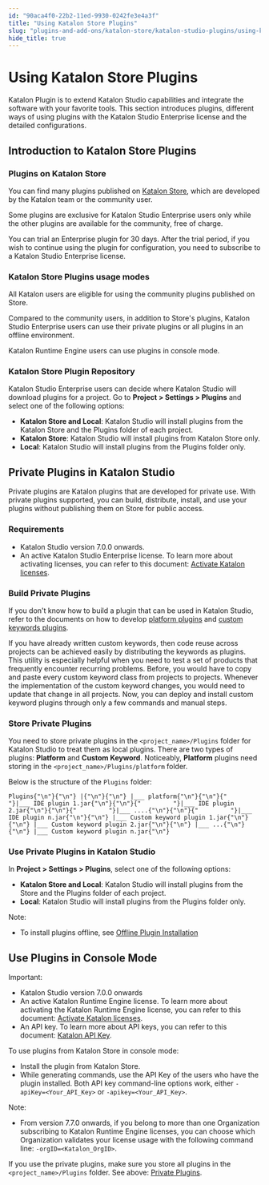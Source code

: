 ```yaml
---
id: "90aca4f0-22b2-11ed-9930-0242fe3e4a3f"
title: "Using Katalon Store Plugins"
slug: "plugins-and-add-ons/katalon-store/katalon-studio-plugins/using-katalon-store-plugins"
hide_title: true
---
```


# <a id="id" class="anchor_top_offset"/><a id="ariaid-title1" class="anchor_top_offset"/>Using <span xmlns="http://www.w3.org/1999/xhtml" className="ph">Katalon Store</span>  Plugins

<p xmlns="http://www.w3.org/1999/xhtml" className="p">Katalon Plugin is to extend Katalon Studio capabilities and   integrate the software with your favorite tools. This section   introduces plugins, different ways of using plugins with the   Katalon Studio Enterprise license and the detailed   configurations.</p> 

## <a id="id_1" class="anchor_top_offset"/>Introduction to <span xmlns="http://www.w3.org/1999/xhtml" className="ph">Katalon Store</span>  Plugins


### <a id="id_2" class="anchor_top_offset"/>Plugins on <span xmlns="http://www.w3.org/1999/xhtml" className="ph">Katalon Store</span> 

<p xmlns="http://www.w3.org/1999/xhtml" className="p">You can find many plugins published on <a className="xref j-external-link" href="https://store.katalon.com/" target="_blank"><span className="ph">Katalon Store</span></a>, which are   developed by the Katalon team or the community user.</p> 
<p xmlns="http://www.w3.org/1999/xhtml" className="p">Some plugins are exclusive for Katalon Studio Enterprise users   only while the other plugins are available for the community, free   of charge.</p> 
<p xmlns="http://www.w3.org/1999/xhtml" className="p">You can trial an Enterprise plugin for 30 days. After the trial   period, if you wish to continue using the plugin for configuration,   you need to subscribe to a Katalon Studio Enterprise license.</p> 

### <a id="id_3" class="anchor_top_offset"/><span xmlns="http://www.w3.org/1999/xhtml" className="ph">Katalon Store</span>  Plugins usage modes

<p xmlns="http://www.w3.org/1999/xhtml" className="p">All Katalon users are eligible for using the community plugins   published on Store.</p> 
<p xmlns="http://www.w3.org/1999/xhtml" className="p">Compared to the community users, in addition to Store's plugins,   Katalon Studio Enterprise users can use their private plugins or   all plugins in an offline environment.</p> 
<p xmlns="http://www.w3.org/1999/xhtml" className="p">Katalon Runtime Engine users can use plugins in console   mode.</p> 

### <a id="id_4" class="anchor_top_offset"/><span xmlns="http://www.w3.org/1999/xhtml" className="ph">Katalon Store</span>  Plugin Repository

<p xmlns="http://www.w3.org/1999/xhtml" className="p">Katalon Studio Enterprise users can decide where Katalon Studio   will download plugins for a project. Go to <strong className="ph b">Project &gt;     Settings &gt; Plugins</strong> and select one of the following   options:</p> 
<ul xmlns="http://www.w3.org/1999/xhtml" className="ul"><li className="li">     <strong className="ph b"><span className="ph">Katalon Store</span> and Local</strong>: Katalon Studio will     install plugins from the <span className="ph">Katalon Store</span> and the Plugins folder of each     project.</li><li className="li">     <strong className="ph b"><span className="ph">Katalon Store</span></strong>: Katalon Studio will install     plugins from <span className="ph">Katalon Store</span> only.</li><li className="li">     <strong className="ph b">Local</strong>: Katalon Studio will install plugins     from the Plugins folder only.</li></ul> 

## <a id="id_5" class="anchor_top_offset"/>Private Plugins in <span xmlns="http://www.w3.org/1999/xhtml" className="ph">Katalon Studio</span> 

<p xmlns="http://www.w3.org/1999/xhtml" className="p">Private plugins are Katalon plugins that are developed for   private use. With private plugins supported, you can build,   distribute, install, and use your plugins without publishing them   on Store for public access.</p> 

### Requirements

<ul xmlns="http://www.w3.org/1999/xhtml" className="ul"><li className="li"><span className="ph">Katalon Studio</span> version 7.0.0 onwards.</li><li className="li">An active Katalon Studio Enterprise license. To learn more     about activating licenses, you can refer to this document: <a className="xref" href="#">Activate       Katalon licenses</a>.</li></ul> 

### <a id="id_6" class="anchor_top_offset"/>Build Private Plugins

<p xmlns="http://www.w3.org/1999/xhtml" className="p">If you don't know how to build a plugin that can be used in   <span className="ph">Katalon Studio</span>,  refer to the documents on how to develop <a className="xref" href="/plugins-and-add-ons/katalon-store/katalon-studio-plugins/create-your-first-katalon-studio-plugin">platform     plugins</a> and <a className="xref" href="/plugins-and-add-ons/katalon-store/katalon-studio-plugins/how-to-develop-a-custom-keywords-plugin-in-katalon-studio">custom     keywords plugins</a>.</p> 
<p xmlns="http://www.w3.org/1999/xhtml" className="p">If you have already written custom keywords, then code reuse   across projects can be achieved easily by distributing the keywords   as plugins. This utility is especially helpful when you need to   test a set of products that frequently encounter recurring   problems. Before, you would have to copy and paste every custom   keyword class from projects to projects. Whenever the   implementation of the custom keyword changes, you would need to   update that change in all projects. Now, you can deploy and install   custom keyword plugins through only a few commands and manual   steps.</p> 

### <a id="id_7" class="anchor_top_offset"/>Store Private Plugins

<p xmlns="http://www.w3.org/1999/xhtml" className="p">You need to store private plugins in the   <code className="ph codeph">&lt;project_name&gt;/Plugins</code> folder for <span className="ph">Katalon Studio</span>   to treat them as local plugins. There are two types of plugins:   <strong className="ph b">Platform</strong> and <strong className="ph b">Custom Keyword</strong>.   Noticeably, <strong className="ph b">Platform</strong> plugins need storing in the   <code className="ph codeph">&lt;project_name&gt;/Plugins/platform</code> folder.</p> 
<p xmlns="http://www.w3.org/1999/xhtml" className="p">Below is the structure of the <code className="ph codeph">Plugins</code> folder:</p> 
<pre xmlns="http://www.w3.org/1999/xhtml" className="pre codeblock"><code>Plugins{"\n"}{"\n"} |{"\n"}{"\n"} |___ platform{"\n"}{"\n"}{"         "}|___ IDE plugin 1.jar{"\n"}{"\n"}{"         "}|___ IDE plugin 2.jar{"\n"}{"\n"}{"         "}|___ ....{"\n"}{"\n"}{"         "}|___ IDE plugin n.jar{"\n"}{"\n"} |___ Custom keyword plugin 1.jar{"\n"}{"\n"} |___ Custom keyword plugin 2.jar{"\n"}{"\n"} |___ ...{"\n"}{"\n"} |___ Custom keyword plugin n.jar{"\n"}</code></pre> 

### <a id="id_8" class="anchor_top_offset"/>Use Private Plugins in <span xmlns="http://www.w3.org/1999/xhtml" className="ph">Katalon Studio</span> 

<p xmlns="http://www.w3.org/1999/xhtml" className="p">In <strong className="ph b">Project &gt; Settings &gt; Plugins</strong>, select one of the following options:</p> 
<ul xmlns="http://www.w3.org/1999/xhtml" className="ul"><li className="li"> <strong className="ph b">Katalon Store and Local</strong>: <span className="ph">Katalon Studio</span> will install plugins from the Store and the Plugins folder of each project.</li><li className="li"> <strong className="ph b">Local</strong>: <span className="ph">Katalon Studio</span> will install plugins from the Plugins folder only.</li></ul> 
<div xmlns="http://www.w3.org/1999/xhtml" className="note note note_note"><span className="note__title">Note:</span> 
  <ul className="ul"><li className="li">To install plugins offline, see <a className="xref" href="/plugins-and-add-ons/katalon-store/katalon-studio-plugins/installing-plugin-offline-in-katalon-studio">Offline Plugin Installation</a>
    </li></ul>
</div>

## <a id="id_9" class="anchor_top_offset"/>Use Plugins in Console Mode

<div xmlns="http://www.w3.org/1999/xhtml" className="note important note_important"><span className="note__title">Important:</span> 
  <ul className="ul"><li className="li"><span className="ph">Katalon Studio</span> version 7.0.0 onwards</li><li className="li">An active Katalon Runtime Engine license. To learn more about activating the Katalon Runtime Engine license, you can refer to this document: <a className="xref" href="#">Activate Katalon licenses</a>.</li><li className="li">An API key. To learn more about API keys, you can refer to this document: <a className="xref" href="/administer/settings/katalon-api-key-in-katalon-testops">Katalon API Key</a>.</li></ul>
</div>
<p xmlns="http://www.w3.org/1999/xhtml" className="p">To use plugins from Katalon Store in console mode:</p> 
<ul xmlns="http://www.w3.org/1999/xhtml" className="ul"><li className="li">Install the plugin from Katalon Store.</li><li className="li">While generating commands, use the API Key of the users who have the plugin installed. Both API key command-line options work, either <code className="ph codeph">-apiKey=&lt;Your_API_Key&gt;</code> or <code className="ph codeph">-apikey=&lt;Your_API_Key&gt;</code>.</li></ul> 
<div xmlns="http://www.w3.org/1999/xhtml" className="note note note_note"><span className="note__title">Note:</span> 
  <ul className="ul"><li className="li">From version 7.7.0 onwards, if you belong to more than one Organization subscribing to Katalon Runtime Engine licenses, you can choose which Organization validates your license usage with the following command line: <code className="ph codeph">-orgID=&lt;Katalon_OrgID&gt;</code>.</li></ul>
</div>
<p xmlns="http://www.w3.org/1999/xhtml" className="p">If you use the private plugins, make sure you store all plugins in the <code className="ph codeph">&lt;project_name&gt;/Plugins</code> folder. See above: <a className="xref" href="/plugins-and-add-ons/katalon-store/katalon-studio-plugins/using-katalon-store-plugins#id_5">Private Plugins</a>.</p> 
